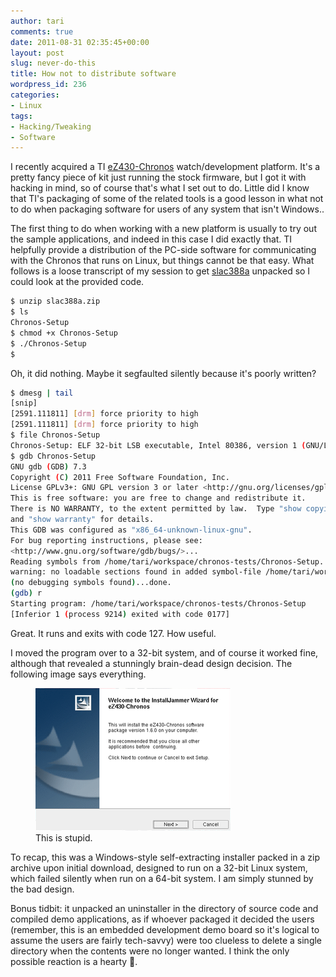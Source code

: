 ```yaml
---
author: tari
comments: true
date: 2011-08-31 02:35:45+00:00
layout: post
slug: never-do-this
title: How not to distribute software
wordpress_id: 236
categories:
- Linux
tags:
- Hacking/Tweaking
- Software
---
```


I recently acquired a TI [eZ430-Chronos](http://www.ti.com/tool/ez430-chronos)
watch/development platform. It's a pretty fancy piece of kit just running the
stock firmware, but I got it with hacking in mind, so of course that's what I
set out to do. Little did I know that TI's packaging of some of the related
tools is a good lesson in what not to do when packaging software for users of
any system that isn't Windows..

The first thing to do when working with a new platform is usually to try out the
sample applications, and indeed in this case I did exactly that. TI helpfully
provide a distribution of the PC-side software for communicating with the
Chronos that runs on Linux, but things cannot be that easy. What follows is a
loose transcript of my session to get
[slac388a](http://www.ti.com/litv/zip/slac388a) unpacked so I could look at the
provided code.

```sh
$ unzip slac388a.zip
$ ls
Chronos-Setup
$ chmod +x Chronos-Setup
$ ./Chronos-Setup
$
```

Oh, it did nothing. Maybe it segfaulted silently because it's poorly written?

```sh
$ dmesg | tail
[snip]
[2591.111811] [drm] force priority to high
[2591.111811] [drm] force priority to high
$ file Chronos-Setup
Chronos-Setup: ELF 32-bit LSB executable, Intel 80386, version 1 (GNU/Linux), statically linked, stripped
$ gdb Chronos-Setup
GNU gdb (GDB) 7.3
Copyright (C) 2011 Free Software Foundation, Inc.
License GPLv3+: GNU GPL version 3 or later <http://gnu.org/licenses/gpl.html>
This is free software: you are free to change and redistribute it.
There is NO WARRANTY, to the extent permitted by law.  Type "show copying"
and "show warranty" for details.
This GDB was configured as "x86_64-unknown-linux-gnu".
For bug reporting instructions, please see:
<http://www.gnu.org/software/gdb/bugs/>...
Reading symbols from /home/tari/workspace/chronos-tests/Chronos-Setup...
warning: no loadable sections found in added symbol-file /home/tari/workspace/chronos-tests/Chronos-Setup
(no debugging symbols found)...done.
(gdb) r
Starting program: /home/tari/workspace/chronos-tests/Chronos-Setup
[Inferior 1 (process 9214) exited with code 0177]
```
Great. It runs and exits with code 127. How useful.

I moved the program over to a 32-bit system, and of course it worked fine,
although that revealed a stunningly brain-dead design decision. The following
image says everything.

<figure>
    <img src="/images/2011/braindeath.png"
    alt="A Windows-style installer, 'InstallJammer Wizard'. On Linux."/>
    <figcaption>This is stupid.</figcaption>
</figure>

To recap, this was a Windows-style self-extracting installer packed in a zip
archive upon initial download, designed to run on a 32-bit Linux system, which
failed silently when run on a 64-bit system. I am simply stunned by the bad
design.

Bonus tidbit: it unpacked an uninstaller in the directory of source code and
compiled demo applications, as if whoever packaged it decided the users
(remember, this is an embedded development demo board so it's logical to assume
the users are fairly tech-savvy) were too clueless to delete a single directory
when the contents were no longer wanted. I think the only possible reaction is a
hearty :facepalm:.
